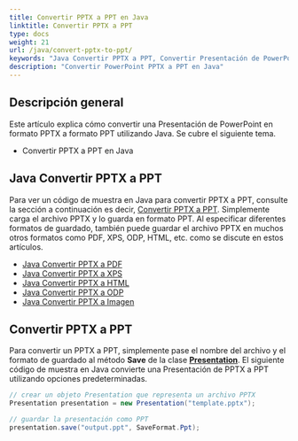 ```yaml
---
title: Convertir PPTX a PPT en Java
linktitle: Convertir PPTX a PPT
type: docs
weight: 21
url: /java/convert-pptx-to-ppt/
keywords: "Java Convertir PPTX a PPT, Convertir Presentación de PowerPoint, PPTX a PPT, Java, Aspose.Slides"
description: "Convertir PowerPoint PPTX a PPT en Java"
---
```


## **Descripción general**

Este artículo explica cómo convertir una Presentación de PowerPoint en formato PPTX a formato PPT utilizando Java. Se cubre el siguiente tema.

- Convertir PPTX a PPT en Java

## **Java Convertir PPTX a PPT**

Para ver un código de muestra en Java para convertir PPTX a PPT, consulte la sección a continuación es decir, [Convertir PPTX a PPT](#convertir-pptx-a-ppt). Simplemente carga el archivo PPTX y lo guarda en formato PPT. Al especificar diferentes formatos de guardado, también puede guardar el archivo PPTX en muchos otros formatos como PDF, XPS, ODP, HTML, etc. como se discute en estos artículos.

- [Java Convertir PPTX a PDF](https://docs.aspose.com/slides/java/convert-powerpoint-to-pdf/)
- [Java Convertir PPTX a XPS](https://docs.aspose.com/slides/java/convert-powerpoint-to-xps/)
- [Java Convertir PPTX a HTML](https://docs.aspose.com/slides/java/convert-powerpoint-to-html/)
- [Java Convertir PPTX a ODP](https://docs.aspose.com/slides/java/save-presentation/)
- [Java Convertir PPTX a Imagen](https://docs.aspose.com/slides/java/convert-powerpoint-to-png/)

## **Convertir PPTX a PPT**
Para convertir un PPTX a PPT, simplemente pase el nombre del archivo y el formato de guardado al método **Save** de la clase [**Presentation**](https://reference.aspose.com/slides/java/com.aspose.slides/Presentation). El siguiente código de muestra en Java convierte una Presentación de PPTX a PPT utilizando opciones predeterminadas.

```java
// crear un objeto Presentation que representa un archivo PPTX
Presentation presentation = new Presentation("template.pptx");

// guardar la presentación como PPT
presentation.save("output.ppt", SaveFormat.Ppt);  
```